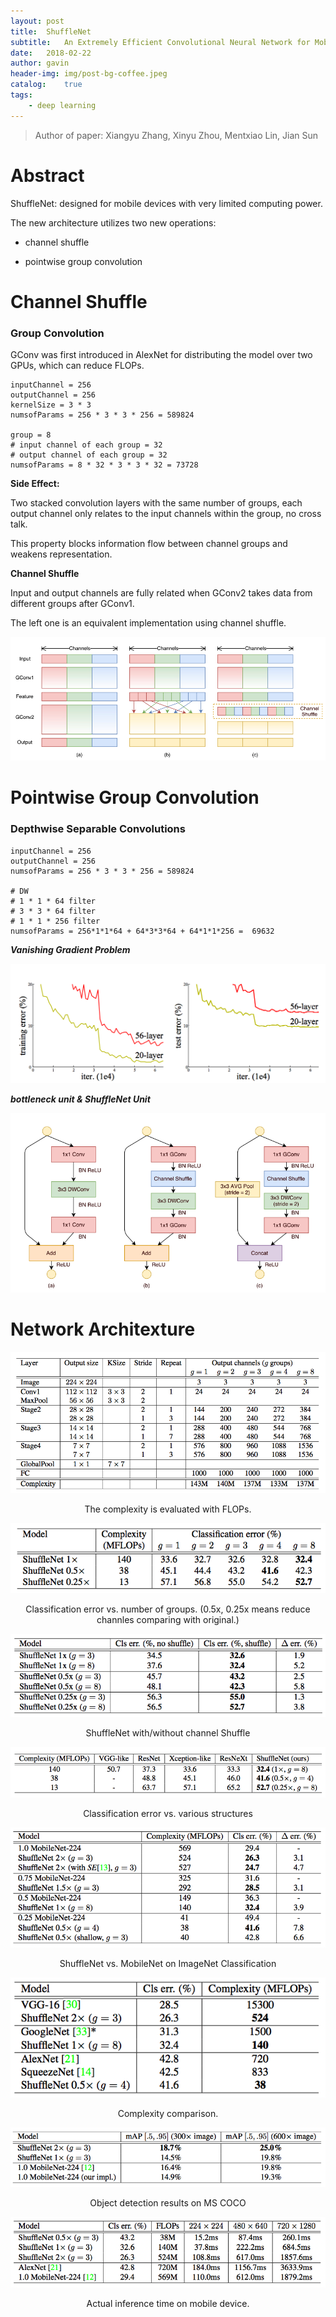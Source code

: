 ```yaml
---
layout: post
title:  ShuffleNet
subtitle:   An Extremely Efficient Convolutional Neural Network for Mobile Devices
date:   2018-02-22
author: gavin
header-img: img/post-bg-coffee.jpeg
catalog:    true
tags:
    - deep learning
---
```


> Author of paper: Xiangyu Zhang, Xinyu Zhou, Mentxiao Lin, Jian Sun

# Abstract

ShuffleNet: designed for mobile devices with very limited computing power.

The new architecture utilizes two new operations:

- channel shuffle

- pointwise group convolution

# Channel Shuffle

### Group Convolution

GConv was first introduced in AlexNet for distributing the model over two GPUs, which can reduce FLOPs.

```
inputChannel = 256
outputChannel = 256
kernelSize = 3 * 3
numsofParams = 256 * 3 * 3 * 256 = 589824

group = 8
# input channel of each group = 32
# output channel of each group = 32
numsofParams = 8 * 32 * 3 * 3 * 32 = 73728
```
**Side Effect:** 

Two stacked convolution layers with the same number of groups, each output channel only relates to the input channels within the group, no cross talk.

This property blocks information flow between channel groups and weakens representation.

**Channel Shuffle**

Input and output channels are fully related when GConv2 takes data from different groups after GConv1.

The left one is an equivalent implementation using channel shuffle.

![avatar](/img/ShuffleNet/GConv.png)

# Pointwise Group Convolution

### Depthwise Separable Convolutions

```
inputChannel = 256
outputChannel = 256
numsofParams = 256 * 3 * 3 * 256 = 589824

# DW
# 1 * 1 * 64 filter
# 3 * 3 * 64 filter
# 1 * 1 * 256 filter
numsofParams = 256*1*1*64 + 64*3*3*64 + 64*1*1*256 =  69632
```

***Vanishing Gradient Problem***

![avatar](/img/ShuffleNet/VanishingGradient.png)

***bottleneck unit & ShuffleNet Unit***

![avatar](/img/ShuffleNet/ShuffleNetUnit.png)

# Network Architexture

![avatar](/img/ShuffleNet/ShuffleNetArchitecture.png)

<center>The complexity is evaluated with FLOPs.</center>

![avatar](/img/ShuffleNet/ClassificationError.png)

<center>Classification error vs. number of groups. (0.5x, 0.25x means reduce channles comparing with original.) </center>

![avatar](/img/ShuffleNet/ShuffleNetChannelShuffle.png)

<center>ShuffleNet with/without channel Shuffle</center>

![avatar](/img/ShuffleNet/ClassificationErrorwithOthers.png)

<center>Classification error vs. various structures</center>

![avatar](/img/ShuffleNet/vsMobileNet.png)

<center>ShuffleNet vs. MobileNet on ImageNet Classification</center>

![avatar](/img/ShuffleNet/ComplexityComparison.png)

<center>Complexity comparison.</center>

![avatar](/img/ShuffleNet/ObjectDetection.png)

<center>Object detection results on MS COCO</center>

![avatar](/img/ShuffleNet/time.png)

<center>Actual inference time on mobile device.</center>






